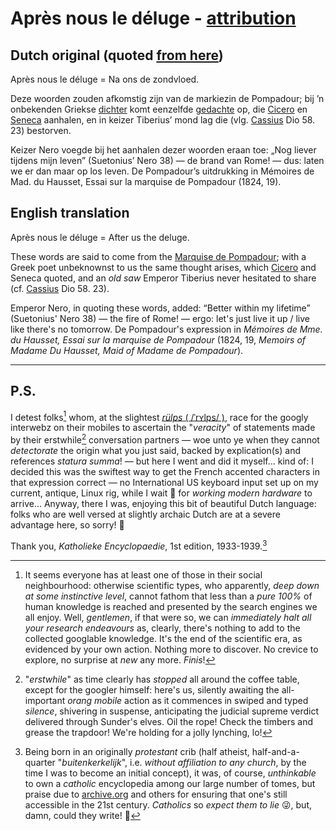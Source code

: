 # Après nous le déluge - [attribution](https://www.ensie.nl/katholieke-encyclopaedie/apres-nous-le-deluge)

## Dutch original (quoted [from here](https://www.ensie.nl/katholieke-encyclopaedie/apres-nous-le-deluge))

Après nous le déluge = Na ons de zondvloed. 

Deze woorden zouden afkomstig zijn van de markiezin de Pompadour; bij ’n onbekenden Griekse [dichter](https://www.ensie.nl/katholieke-encyclopaedie/dichter) komt eenzelfde [gedachte](https://www.ensie.nl/katholieke-encyclopaedie/gedachte) op, die [Cicero](https://www.ensie.nl/katholieke-encyclopaedie/cicero) en [Seneca](https://www.ensie.nl/zelfstudie/seneca) aanhalen, en in keizer Tiberius’ mond lag die (vlg. [Cassius](https://www.ensie.nl/katholieke-encyclopaedie/cassius) Dio 58. 23) bestorven.

Keizer Nero voegde bij het aanhalen dezer woorden eraan toe: „Nog liever tijdens mijn leven” (Suetonius’ Nero 38) — de brand van Rome! — dus: laten we er dan maar op los leven. De Pompadour’s uitdrukking in Mémoires de Mad. du Hausset, Essai sur la marquise de Pompadour (1824, 19).

## English translation

Après nous le déluge = After us the deluge.

These words are said to come from the [Marquise de Pompadour](https://en.wikipedia.org/wiki/Madame_de_Pompadour); with a Greek poet unbeknownst to us the same thought arises, which [Cicero](https://www.ensie.nl/catholic-encyclopaedie/cicero) and Seneca quoted, and an _old saw_ Emperor Tiberius never hesitated to share (cf. [Cassius](https://www.ensie.nl/Catholic-encyclopaedie/cassius) Dio 58. 23).

Emperor Nero, in quoting these words, added: “Better within my lifetime” (Suetonius' Nero 38)​ — the fire of Rome! — ergo: let's just live it up / live like there's no tomorrow. De Pompadour's expression in *Mémoires de Mme. du Hausset, Essai sur la marquise de Pompadour* (1824, 19, *Memoirs of Madame Du Hausset, Maid of Madame de Pompadour*).

----

## P.S.

I detest folks[^1] whom, at the slightest [*rülps* ( /ˈrʏlps/ )](https://de.wikipedia.org/wiki/R%C3%BClpsen), race for the googly interwebz on their mobiles to ascertain the "*veracity*" of statements made by their erstwhile[^2] conversation partners — woe unto ye when they cannot *detectorate* the origin what you just said, backed by explication(s) and references *statura summa*! — but here I went and did it myself... kind of: I decided this was the swiftest way to get the French accented characters in that expression correct — no International US keyboard input set up on my current, antique, Linux rig, while I wait 💢 for *working modern hardware* to arrive...  Anyway, there I was, enjoying this bit of beautiful Dutch language: folks who are well versed at slightly archaic Dutch are at a severe advantage here, so sorry! 🙇 

Thank you, *Katholieke Encyclopaedie*, 1st edition, 1933-1939.[^3]

[^2]:  "*erstwhile*" as time clearly has *stopped* all around the coffee table, except for the googler himself: here's us, silently awaiting the all-important *orang mobile* action as it commences in swiped and typed *silence*, shivering in suspense, anticipating the judicial supreme verdict delivered through Sunder's elves. Oil the rope! Check the timbers and grease the trapdoor! We're holding for a jolly lynching, lo!

[^1]: It seems everyone has at least one of those in their social neighbourhood: otherwise scientific types, who apparently, *deep down at some instinctive level*, cannot fathom that less than a *pure 100%* of human knowledge is reached and presented by the search engines we all enjoy. Well, *gentlemen*, if that were so, we can *immediately halt all your research endeavours* as, clearly, there's nothing to add to the collected googlable knowledge. It's the end of the scientific era, as evidenced by your own action. Nothing more to discover. No crevice to explore, no surprise at *new* any more. *Finis*!

[^3]: Being born in an originally *protestant* crib (half atheist, half-and-a-quarter "*buitenkerkelijk*", i.e. *without affiliation to any church*, by the time I was to become an initial concept), it was, of course, *unthinkable* to own a *catholic* encyclopedia among our large number of tomes, but praise due to [archive.org](https://archive.org/search?query=Katholieke+Encyclopaedie+) and others for ensuring that one's still accessible in the 21st century. *Catholics* so *expect them to lie* 😜, but, damn, could they write! 🙇 
